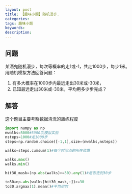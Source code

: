 ```yaml
---
layout: post
title: 【趣味小题】随机漫步.
categories: 
tags: 趣味小题
keywords:
description:
---
```


## 问题

某酒鬼随机漫步，每次等概率的走1或-1，共走1000步，每步1米。  
用随机模拟方法回答问题：  
1. 有多大概率在1000步内最远走出30米或-30米，
2. 已知最远走出30米或-30米，平均用多少步完成？

## 解答

这个题目主要考察数据清洗的熟练程度  

```py
import numpy as np
nwalks=5000#5000次模拟实验
nsteps=1000#走1000步
steps=np.random.choice([-1,1],size=(nwalks,nsteps))

walks=steps.cumsum(1)#每个时间点的所在位置

walks.max()
walks.min()

hit30_mask=(np.abs(walks)>=30).any(1)#是否走到30步

to30=np.abs(walks[hit30_mask,:])>=30
to30.argmax(1).mean()#平均用时
```
